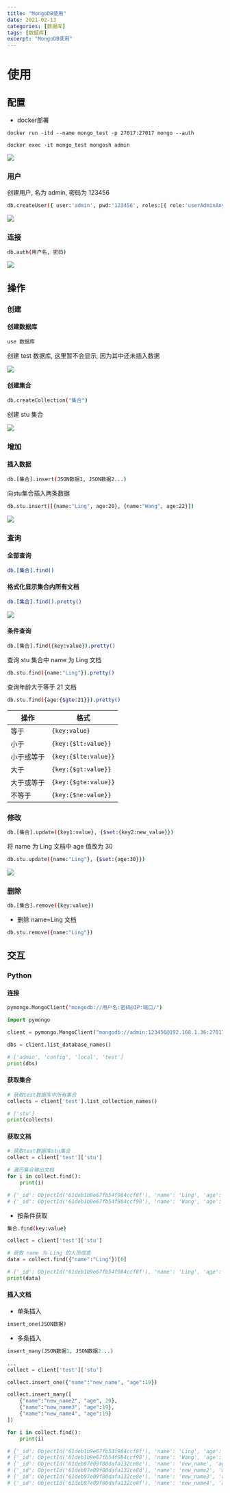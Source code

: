 ```yaml
---
title: "MongoDB使用"
date: 2021-02-13
categories: [数据库]
tags: [数据库]
excerpt: "MongoDB使用"
---
```


# 使用

## 配置

- docker部署

```shell
docker run -itd --name mongo_test -p 27017:27017 mongo --auth 

docker exec -it mongo_test mongosh admin
```

![](/Resource/Imgur/20241022101033.png)

### 用户

创建用户, 名为 admin, 密码为 123456

```sh
db.createUser({ user:'admin', pwd:'123456', roles:[{ role:'userAdminAnyDatabase', db:'admin'}, "readWriteAnyDatabase"]})
```

![](/Resource/Imgur/20241022101523.png)

### 连接

```sh
db.auth(用户名, 密码)
```

![](/Resource/Imgur/20241022101709.png)

## 操作

### 创建

#### 创建数据库

```sh
use 数据库
```

创建 test 数据库, 这里暂不会显示, 因为其中还未插入数据

![](/Resource/Imgur/20241022101739.png)

#### 创建集合

```sh
db.createCollection("集合")
```

创建 stu 集合

![](/Resource/Imgur/20241022101814.png)

### 增加

#### 插入数据

```sh
db.[集合].insert(JSON数据1, JSON数据2...)
```

向stu集合插入两条数据

```sh
db.stu.insert([{name:"Ling", age:20}, {name:"Wang", age:22}])
```

![](/Resource/Imgur/20241022101932.png)

### 查询

#### 全部查询

```sh
db.[集合].find()
```

#### 格式化显示集合内所有文档

```sh
db.[集合].find().pretty()
```

![](/Resource/Imgur/20241022102030.png)

#### 条件查询

```sh
db.[集合].find({key:value}).pretty()
```

查询 stu 集合中 name 为 Ling 文档

```sh
db.stu.find({name:"Ling"}).pretty()
```

查询年龄大于等于 21 文档

```sh
db.stu.find({age:{$gte:21}}).pretty()
```

| 操作       | 格式                 |
| ---------- | -------------------- |
| 等于       | `{key:value}`        |
| 小于       | `{key:{$lt:value}}`  |
| 小于或等于 | `{key:{$lte:value}}` |
| 大于       | `{key:{$gt:value}}`  |
| 大于或等于 | `{key:{$gte:value}}` |
| 不等于     | `{key:{$ne:value}}`  |

### 修改

```sh
db.[集合].update({key1:value}, {$set:{key2:new_value}})
```

将 name 为 Ling 文档中 age 值改为 30

```sh
db.stu.update({name:"Ling"}, {$set:{age:30}})
```

![](/Resource/Imgur/20241022102101.png)

### 删除

```sh
db.[集合].remove({key:value})
```

- 删除 name=Ling 文档

```sh
db.stu.remove({name:"Ling"})
```

## 交互

### Python

#### 连接

```sh
pymongo.MongoClient("mongodb://用户名:密码@IP:端口/")
```

```py
import pymongo

client = pymongo.MongoClient("mongodb://admin:123456@192.168.1.36:27017/")

dbs = client.list_database_names()

# ['admin', 'config', 'local', 'test']
print(dbs)
```

#### 获取集合

```py
# 获取test数据库中所有集合
collects = client['test'].list_collection_names()

# ['stu']
print(collects)
```

#### 获取文档

```py
# 获取test数据库stu集合
collect = client['test']['stu']

# 遍历集合输出文档
for i in collect.find():
    print(i)

# {'_id': ObjectId('61deb1b9e67fb54f984ccf8f'), 'name': 'Ling', 'age': 30.0}
# {'_id': ObjectId('61deb1b9e67fb54f984ccf90'), 'name': 'Wang', 'age': 22.0}
```

- 按条件获取

```sh
集合.find(key:value)
```

```py
collect = client['test']['stu']

# 获取 name 为 Ling 的人员信息
data = collect.find({"name":"Ling"})[0]

# {'_id': ObjectId('61deb1b9e67fb54f984ccf8f'), 'name': 'Ling', 'age': 30.0}
print(data)
```

#### 插入文档

- 单条插入

```py
insert_one(JSON数据)
```

- 多条插入

```py
insert_many(JSON数据1, JSON数据2...)
```

```py
...
collect = client['test']['stu']

collect.insert_one({"name":"new_name", "age":19})

collect.insert_many([
    {"name":"new_name2", "age", 20}, 
    {"name":"new_name3", "age":19}, 
    {"name":"new_name4", "age":19}
])

for i in collect.find():
    print(i)

# {'_id': ObjectId('61deb1b9e67fb54f984ccf8f'), 'name': 'Ling', 'age': 30.0}
# {'_id': ObjectId('61deb1b9e67fb54f984ccf90'), 'name': 'Wang', 'age': 22.0}
# {'_id': ObjectId('61deb97e09f80dafa132ce8c'), 'name': 'new_name', 'age': 19}
# {'_id': ObjectId('61deb97e09f80dafa132ce8d'), 'name': 'new_name2', 'age': 20}
# {'_id': ObjectId('61deb97e09f80dafa132ce8e'), 'name': 'new_name3', 'age': 19}
# {'_id': ObjectId('61deb97e09f80dafa132ce8f'), 'name': 'new_name4', 'age': 19}
```
